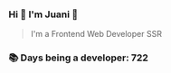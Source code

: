 ### Hi 👋 I&#39;m Juani 🦁

> I&#39;m a Frontend Web Developer SSR

### 📚 Days being a developer: 722

